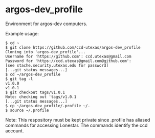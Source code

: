 argos-dev_profile
==================

Environment for argos-dev computers.

Example usage:
```
$ cd ~
$ git clone https://github.com/ccd-utexas/argos-dev_profile
Cloning into 'argos-dev_profile'...
Username for 'https://github.com': ccd.utexas@gmail.com
Password for 'https://ccd.utexas@gmail.com@github.com':
[see stache.security.utexas.edu for password]
[...git status messages...]
$ cd ~/argos-dev_profile
$ git tag -l
v1.0.0
v1.0.1
$ git checkout tags/v1.0.1
Note: checking out 'tags/v1.0.1
[...git status messages...]
$ cp ~/argos-dev_profile/.profile ~/.
$ source ~/.profile
```

Note: This respository must be kept private since .profile has aliased commands for accessing Lonestar. The commands identify the ccd account.
